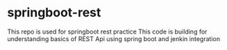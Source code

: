 # springboot-rest
This repo is used for springboot rest practice
This code is building for understanding basics of REST Api using spring boot and jenkin integration
